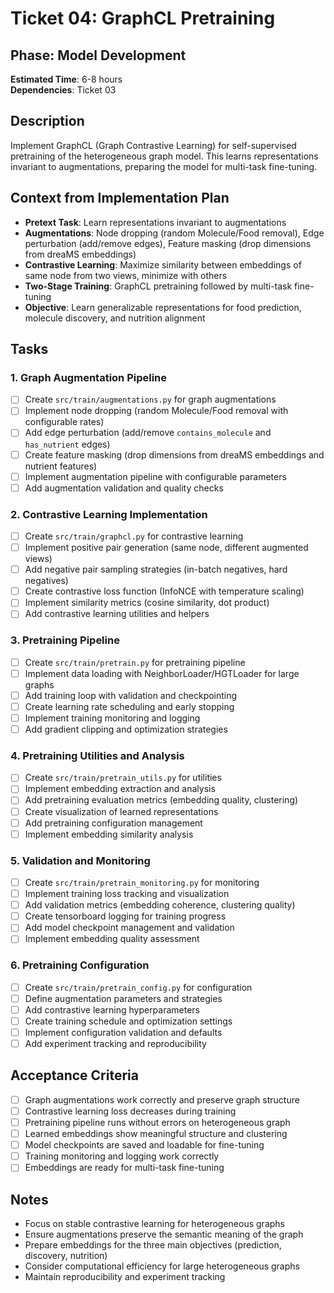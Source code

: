 # Ticket 04: GraphCL Pretraining

## Phase: Model Development
**Estimated Time**: 6-8 hours  
**Dependencies**: Ticket 03

## Description
Implement GraphCL (Graph Contrastive Learning) for self-supervised pretraining of the heterogeneous graph model. This learns representations invariant to augmentations, preparing the model for multi-task fine-tuning.

## Context from Implementation Plan
- **Pretext Task**: Learn representations invariant to augmentations
- **Augmentations**: Node dropping (random Molecule/Food removal), Edge perturbation (add/remove edges), Feature masking (drop dimensions from dreaMS embeddings)
- **Contrastive Learning**: Maximize similarity between embeddings of same node from two views, minimize with others
- **Two-Stage Training**: GraphCL pretraining followed by multi-task fine-tuning
- **Objective**: Learn generalizable representations for food prediction, molecule discovery, and nutrition alignment

## Tasks

### 1. Graph Augmentation Pipeline
- [ ] Create `src/train/augmentations.py` for graph augmentations
- [ ] Implement node dropping (random Molecule/Food removal with configurable rates)
- [ ] Add edge perturbation (add/remove `contains_molecule` and `has_nutrient` edges)
- [ ] Create feature masking (drop dimensions from dreaMS embeddings and nutrient features)
- [ ] Implement augmentation pipeline with configurable parameters
- [ ] Add augmentation validation and quality checks

### 2. Contrastive Learning Implementation
- [ ] Create `src/train/graphcl.py` for contrastive learning
- [ ] Implement positive pair generation (same node, different augmented views)
- [ ] Add negative pair sampling strategies (in-batch negatives, hard negatives)
- [ ] Create contrastive loss function (InfoNCE with temperature scaling)
- [ ] Implement similarity metrics (cosine similarity, dot product)
- [ ] Add contrastive learning utilities and helpers

### 3. Pretraining Pipeline
- [ ] Create `src/train/pretrain.py` for pretraining pipeline
- [ ] Implement data loading with NeighborLoader/HGTLoader for large graphs
- [ ] Add training loop with validation and checkpointing
- [ ] Create learning rate scheduling and early stopping
- [ ] Implement training monitoring and logging
- [ ] Add gradient clipping and optimization strategies

### 4. Pretraining Utilities and Analysis
- [ ] Create `src/train/pretrain_utils.py` for utilities
- [ ] Implement embedding extraction and analysis
- [ ] Add pretraining evaluation metrics (embedding quality, clustering)
- [ ] Create visualization of learned representations
- [ ] Add pretraining configuration management
- [ ] Implement embedding similarity analysis

### 5. Validation and Monitoring
- [ ] Create `src/train/pretrain_monitoring.py` for monitoring
- [ ] Implement training loss tracking and visualization
- [ ] Add validation metrics (embedding coherence, clustering quality)
- [ ] Create tensorboard logging for training progress
- [ ] Add model checkpoint management and validation
- [ ] Implement embedding quality assessment

### 6. Pretraining Configuration
- [ ] Create `src/train/pretrain_config.py` for configuration
- [ ] Define augmentation parameters and strategies
- [ ] Add contrastive learning hyperparameters
- [ ] Create training schedule and optimization settings
- [ ] Implement configuration validation and defaults
- [ ] Add experiment tracking and reproducibility

## Acceptance Criteria
- [ ] Graph augmentations work correctly and preserve graph structure
- [ ] Contrastive learning loss decreases during training
- [ ] Pretraining pipeline runs without errors on heterogeneous graph
- [ ] Learned embeddings show meaningful structure and clustering
- [ ] Model checkpoints are saved and loadable for fine-tuning
- [ ] Training monitoring and logging work correctly
- [ ] Embeddings are ready for multi-task fine-tuning

## Notes
- Focus on stable contrastive learning for heterogeneous graphs
- Ensure augmentations preserve the semantic meaning of the graph
- Prepare embeddings for the three main objectives (prediction, discovery, nutrition)
- Consider computational efficiency for large heterogeneous graphs
- Maintain reproducibility and experiment tracking 